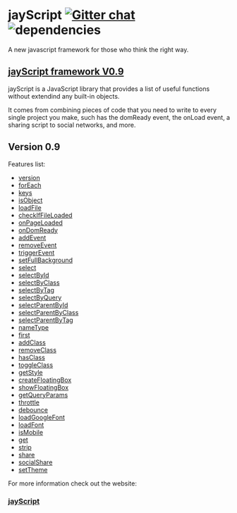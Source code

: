 jayScript [![Gitter chat](http://img.shields.io/badge/gitter-jwebcoder/jayscript-brightgreen.svg?style=flat)](https://gitter.im/JWebCoder/jayScript) ![dependencies](http://img.shields.io/gemnasium/mathiasbynens/he.svg?style=flat)
=========


A new javascript framework for those who think the right way.

[jayScript framework V0.9](http://jayscript.servehttp.com)
------------------------

jayScript is a JavaScript library that provides a list of useful functions without extendind any built-in objects.

It comes from combining pieces of code that you need to write to every single project you make, such has the domReady event, the onLoad event, a sharing script to social networks, and more.

Version 0.9
-----------

Features list:

-   [version](<#version>)
-   [forEach](<#forEach>)
-   [keys](<#keys>)
-   [isObject](<#isObject>)
-   [loadFile](<#loadFile>)
-   [checkIfFileLoaded](<#checkIfFileLoaded>)
-   [onPageLoaded](<#onPageLoaded>)
-   [onDomReady](<#onDomReady>)
-   [addEvent](<#addEvent>)
-   [removeEvent](<#removeEvent>)
-   [triggerEvent](<#triggerEvent>)
-   [setFullBackground](<#setFullBackground>)
-   [select](<#select>)
-   [selectById](<#selectById>)
-   [selectByClass](<#selectByClass>)
-   [selectByTag](<#selectByTag>)
-   [selectByQuery](<#selectByQuery>)
-   [selectParentById](<#selectParentById>)
-   [selectParentByClass](<#selectParentByClass>)
-   [selectParentByTag](<#selectParentByTag>)
-   [nameType](<#nameType>)
-   [first](<#first>)
-   [addClass](<#addClass>)
-   [removeClass](<#removeClass>)
-   [hasClass](<#hasClass>)
-   [toggleClass](<#toggleClass>)
-   [getStyle](<#getStyle>)
-   [createFloatingBox](<#createFloatingBox>)
-   [showFloatingBox](<#showFloatingBox>)
-   [getQueryParams](<#getQueryParams>)
-   [throttle](<#throttle>)
-   [debounce](<#debounce>)
-   [loadGoogleFont](<#loadGoogleFont>)
-   [loadFont](<#loadFont>)
-   [isMobile](<#isMobile>)
-   [get](<#get>)
-   [strip](<#strip>)
-   [share](<#share>)
-   [socialShare](<#socialShare>)
   -   [setTheme](<#setTheme>)

For more information check out the website:
### [jayScript](http://jayscript.servehttp.com)
